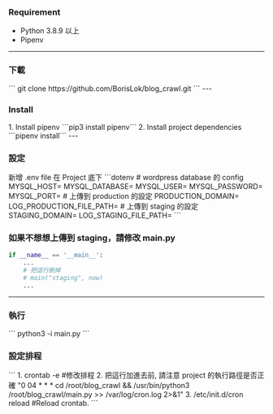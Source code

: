 <h3>Requirement</h3>
<ul>
    <li>Python 3.8.9 以上</li>
    <li>Pipenv</li>
</ul>

---
<h3>下載</h3>
```
git clone https://github.com/BorisLok/blog_crawl.git
```
---
<h3>Install</h3>
1. Install pipenv ```pip3 install pipenv```
2. Install project dependencies ```pipenv install```
---
<h3>設定</h3>
新增 .env file 在 Project 底下
```dotenv
# wordpress database 的 config
MYSQL_HOST=
MYSQL_DATABASE=
MYSQL_USER=
MYSQL_PASSWORD=
MYSQL_PORT=
# 上傳到 production 的設定
PRODUCTION_DOMAIN=
LOG_PRODUCTION_FILE_PATH=
# 上傳到 staging 的設定
STAGING_DOMAIN=
LOG_STAGING_FILE_PATH=
```

### 如果不想想上傳到 staging，請修改 main.py
```python
if __name__ == '__main__':
    ...
    # 把這行刪掉
    # main("staging", now)
    ...
```

---

<h3>執行</h3>
```
python3 -i main.py
```

<h3>設定排程</h3>
```
1. crontab -e                     #修改排程
2. 把這行加進去前, 請注意 project 的執行路徑是否正確 
"0 04 * * * cd /root/blog_crawl && /usr/bin/python3 /root/blog_crawl/main.py >> /var/log/cron.log 2>&1"
3. /etc/init.d/cron reload        #Reload crontab.
```